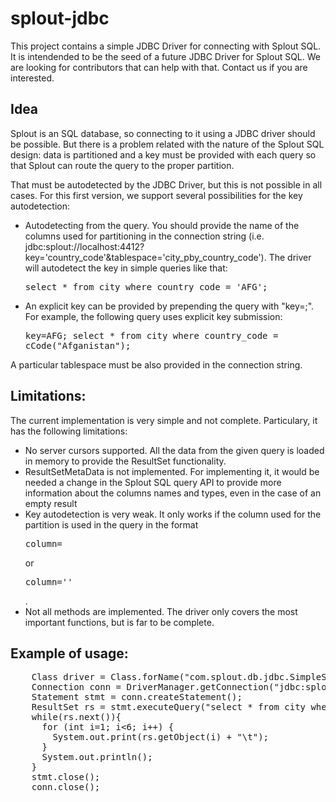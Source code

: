 splout-jdbc
===========

This project contains a simple JDBC Driver for connecting with Splout SQL. It is intendended to be the seed
of a future JDBC Driver for Splout SQL. We are looking for contributors that can help with that. Contact us if 
you are interested. 

Idea
----

Splout is an SQL database, so connecting to it using a JDBC driver should be possible. But there
is a problem related with the nature of the Splout SQL design: data is partitioned and a key
must be provided with each query so that Splout can route the query to the proper partition. 

That must be autodetected by the JDBC Driver, but this is not possible in all cases. For this first
version, we support several possibilities for the key autodetection:

  * Autodetecting from the query. You should provide the name of the columns used for partitioning in the
    connection string (i.e. jdbc:splout://localhost:4412?key='country_code'&tablespace='city_pby_country_code').
    The driver will autodetect the key in simple queries like that: <pre>select * from city where country_code = 'AFG';</pre>
  * An explicit key can be provided by prepending the query with "key=<key>;". For example, the following 
    query uses explicit key submission: <pre>key=AFG; select * from city where country_code = cCode("Afganistan");</pre>
    
A particular tablespace must be also provided in the connection string. 

Limitations:
------------
The current implementation is very simple and not complete. Particulary, it has the following limitations:

  * No server cursors supported. All the data from the given query is loaded in memory to provide the ResultSet
    functionality.
  * ResultSetMetaData is not implemented. For implementing it, it would be needed a change in the Splout SQL
    query API to provide more information about the columns names and types, even in the case of an empty
    result
  * Key autodetection is very weak. It only works if the column used for the partition is used in the query
    in the format <pre>column=<value></pre> or <pre>column='<value>'</pre>. 
  * Not all methods are implemented. The driver only covers the most important functions, but is far to be
    complete. 
    
Example of usage:
----------------
<pre>
    Class driver = Class.forName("com.splout.db.jdbc.SimpleSploutJDBCDriver");
    Connection conn = DriverManager.getConnection("jdbc:splout://localhost:4412?key='country_code'&tablespace='city_pby_country_code'");
    Statement stmt = conn.createStatement();
    ResultSet rs = stmt.executeQuery("select * from city where country_code = 'AFG';");
    while(rs.next()){
      for (int i=1; i&lt;6; i++) {
        System.out.print(rs.getObject(i) + "\t");
      }
      System.out.println();
    }
    stmt.close();
    conn.close();
</pre>


